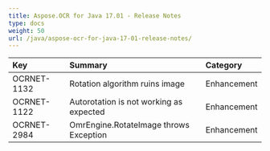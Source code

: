 ```yaml
---
title: Aspose.OCR for Java 17.01 - Release Notes
type: docs
weight: 50
url: /java/aspose-ocr-for-java-17-01-release-notes/
---
```


|**Key**|**Summary**|**Category**|
| :- | :- | :- |
|OCRNET-1132|Rotation algorithm ruins image|Enhancement|
|OCRNET-1122|Autorotation is not working as expected|Enhancement|
|OCRNET-2984|OmrEngine.RotateImage throws Exception|Enhancement|
